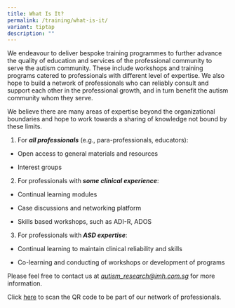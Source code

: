 ```yaml
---
title: What Is It?
permalink: /training/what-is-it/
variant: tiptap
description: ""
---
```

<p>We endeavour to deliver bespoke training programmes to further advance
the quality of education and services of the professional community to
serve the autism community. These include workshops and training programs
catered to professionals with different level of expertise. We also hope
to build a network of professionals who can reliably consult and support
each other in the professional growth, and in turn benefit the autism community
whom they serve.</p>
<p>We believe there are many areas of expertise beyond the organizational
boundaries and hope to work towards a sharing of knowledge not bound by
these limits.</p>
<ol data-tight="true" class="tight">
<li>
<p>For <strong><em>all professionals</em></strong> (e.g., para-professionals,
educators):</p>
</li>
</ol>
<ul data-tight="true" class="tight">
<li>
<p>Open access to general materials and resources</p>
</li>
<li>
<p>Interest groups</p>
</li>
</ul>
<ol start="2" data-tight="true" class="tight">
<li>
<p>For<strong><em> </em></strong>professionals with<strong><em> some clinical experience</em></strong>:</p>
</li>
</ol>
<ul data-tight="true" class="tight">
<li>
<p>Continual learning modules</p>
</li>
<li>
<p>Case discussions and networking platform</p>
</li>
<li>
<p>Skills based workshops, such as ADI-R, ADOS</p>
</li>
</ul>
<ol start="3" data-tight="true" class="tight">
<li>
<p>For professionals with<strong><em> ASD expertise</em></strong>:</p>
</li>
</ol>
<ul data-tight="true" class="tight">
<li>
<p>Continual learning to maintain clinical reliability and skills</p>
</li>
<li>
<p>Co-learning and conducting of workshops or development of programs</p>
</li>
</ul>
<p>Please feel free to contact us at <em><a href="mailto:autism_research@imh.com.sg" rel="noopener noreferrer nofollow" target="_blank">autism_research@imh.com.sg</a></em> for
more information.</p>
<p>Click <a href="https://www.asdcollaborative.sg/join-our-network-here/" rel="noopener nofollow" target="_blank">here</a> to
scan the QR code to be part of our network of professionals.</p>